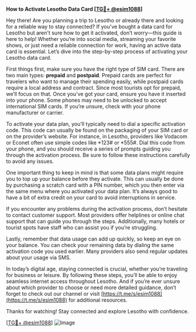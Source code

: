 **How to Activate Lesotho Data Card [[TG💪+ @esim1088](https://t.me/s/esim1088)]**

Hey there! Are you planning a trip to Lesotho or already there and looking for a reliable way to stay connected? If you've bought a data card for Lesotho but aren't sure how to get it activated, don’t worry—this guide is here to help! Whether you’re into social media, streaming your favorite shows, or just need a reliable connection for work, having an active data card is essential. Let’s dive into the step-by-step process of activating your Lesotho data card.

First things first, make sure you have the right type of SIM card. There are two main types: **prepaid** and **postpaid**. Prepaid cards are perfect for travelers who want to manage their spending easily, while postpaid cards require a local address and contract. Since most tourists opt for prepaid, we’ll focus on that. Once you’ve got your card, ensure you have it inserted into your phone. Some phones may need to be unlocked to accept international SIM cards. If you’re unsure, check with your phone manufacturer or carrier.

To activate your data plan, you’ll typically need to dial a specific activation code. This code can usually be found on the packaging of your SIM card or on the provider’s website. For instance, in Lesotho, providers like Vodacom or Econet often use simple codes like *123# or *555#. Dial this code from your phone, and you should receive a series of prompts guiding you through the activation process. Be sure to follow these instructions carefully to avoid any issues.

One important thing to keep in mind is that some data plans might require you to top up your balance before they activate. This can usually be done by purchasing a scratch card with a PIN number, which you then enter via the same menu where you activated your data plan. It’s always good to have a bit of extra credit on your card to avoid interruptions in service.

If you encounter any problems during the activation process, don’t hesitate to contact customer support. Most providers offer helplines or online chat support that can guide you through the steps. Additionally, many hotels or tourist spots have staff who can assist you if you’re struggling.

Lastly, remember that data usage can add up quickly, so keep an eye on your balance. You can check your remaining data by dialing the same activation code you used earlier. Many providers also send regular updates about your usage via SMS.

In today’s digital age, staying connected is crucial, whether you’re traveling for business or leisure. By following these steps, you’ll be able to enjoy seamless internet access throughout Lesotho. And if you’re ever unsure about which provider to choose or need more detailed guidance, don’t forget to check out our channel or visit [https://t.me/s/esim1088](https://t.me/s/esim1088) for additional resources.

Thanks for watching! Stay connected and explore Lesotho with confidence. 

[[TG💪+ @esim1088](https://t.me/s/esim1088)] 
![Image](https://i.postimg.cc/Y0z9fWf4/image.png)